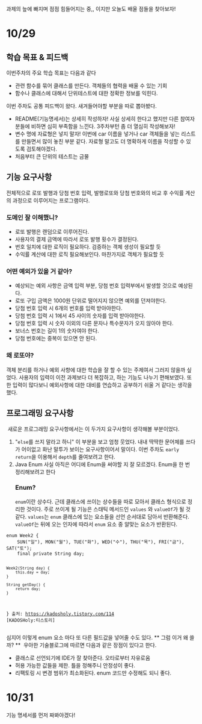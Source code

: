 <p>과제의 늪에 빠지며 점점 힘들어지는 중,, 이지만 오늘도 배울 점들을 찾아보자!</p>
<h1 id="1029">10/29</h1>
<h2 id="학습-목표--피드백">학습 목표 &amp; 피드백</h2>
<p>이번주차의 주요 학습 목표는 다음과 같다</p>
<ul>
<li>관련 함수를 묶어 클래스를 만든다. 객체들의 협력을 배울 수 있는 기회</li>
<li>함수나 클래스에 대해서 단위테스트에 대한 정확한 정보를 익힌다.</li>
</ul>
<p>이번 주차도 공통 피드백이 왔다. 새겨들어야할 부분을 따로 뽑아봤다.</p>
<ul>
<li>README(기능명세서)는 상세히 작성하자!
사실 상세히 한다고 했지만 다른 참여자 분들에 비하면 심히  부족함을 느낀다. 3주차부턴 좀 더 열심히 작성해보자!</li>
<li>변수 명에 자료형은 넣지 말자!
이번에 car 이름을 넣거나 car 객체들을 넣는 리스트를 만들면서 많이 놓친 부분 같다. 자료형 말고도 더 명확하게 이름을 작성할 수 있도록 검토해야겠다.</li>
<li>처음부터 큰 단위의 테스트는 금물</li>
</ul>
<h2 id="기능-요구사항">기능 요구사항</h2>
<p>전체적으로 로또 발행과 당첨 번호 입력, 발행로또와 당첨 번호와의 비교 후 수익률 계산의 과정으로 이루어지는 프로그램이다.</p>
<h3 id="도메인-잘-이해했니">도메인 잘 이해했니?</h3>
<ul>
<li>로또 발행은 랜덤으로 이루어진다.</li>
<li>사용자의 결제 금액에 따라서 로또 발행 횟수가 결정된다.</li>
<li>번호 일치에 대한 로직이 필요하다. 검증하는 객체 생성이 필요할 듯</li>
<li>수익률 계산에 대한 로직 필요해보인다. 마찬가지로 객체가 필요할 듯</li>
</ul>
<h3 id="어떤-예외가-있을-거-같아">어떤 예외가 있을 거 같아?</h3>
<ul>
<li>예상되는 예외 사항은 금액 입력 부분, 당첨 번호 입력부에서 발생할 것으로 예상된다.</li>
<li>로또 구입 금액은 1000원 단위로 떨어지지 않으면 예외를 던져야한다.</li>
<li>당첨 번호 입력 시 6개의 번호를 입력 받아야한다.</li>
<li>당첨 번호 입력 시 1에서 45 사이의 숫자를 입력 받아야한다.</li>
<li>당첨 번호 입력 시 숫자 이외의 다른 문자나 특수문자가 오지 않아야 한다.</li>
<li>보너스 번호는 길이 1의 숫자여야 한다.</li>
<li>당첨 번호에는 중복이 있으면 안 된다.</li>
</ul>
<h3 id="왜-로또야">왜 로또야?</h3>
<p>객체 분리를 하거나 예외 사항에 대한 학습을 잘 할 수 있는 주제여서 그러지 않을까 싶었다.
사용자의 입력이 이전 과제보다 더 복잡하고, 하는 기능도 나누기 편해보였다. 또한 입력이 많다보니 예외사항에 대한 대비를 연습하고 공부하기 쉬울 거 같다는 생각을 했다.</p>
<h2 id="프로그래밍-요구사항">프로그래밍 요구사항</h2>
<p><img alt="" src="https://velog.velcdn.com/images/9409velog/post/c2bfd37c-41d1-4929-b44e-617552ad3038/image.png" />
새로운 프로그래밍 요구사항에서는 이 두가지 요구사항이 생각해볼 부분이었다.</p>
<ol>
<li>&quot;<code>else</code>를 쓰지 말라고 하니&quot; 이 부분을 보고 엄청 웃었다. 내내 딱딱한 문어체를 쓰다가 어이없고 화난 말투가 보이는 요구사항이어서 말이다. 이번 주차도 <code>early return</code>을 이용해서 <code>depth</code>를 줄여보려고 한다.</li>
<li>Java Enum
사실 아직은 어디에 Enum을 써야할 지 잘 모르겠다. Enum을 한 번 정리해보려고 한다<h3 id="enum">Enum?</h3>
<code>enum</code>이란 상수다. 근데 클래스에 쓰이는 상수들을 따로 모아서 클래스 형식으로 정리한 것이다.
주로 쓰이게 될 기능은 스태틱 메서드인 <code>values</code> 와 <code>valueOf</code>가 될 것 같다. <code>values</code>는 <code>enum</code> 클래스에 있는 요소들을 선언 순서대로 담아서 반환해준다. <code>valueOf</code>는 뒤에 오는 인자에 따라서 <code>enum</code> 요소 중 알맞는 요소가 반환된다.</li>
</ol>
<pre><code class="language-java">enum Week2 {
    SUN(&quot;일&quot;), MON(&quot;월&quot;), TUE(&quot;화&quot;), WED(&quot;수&quot;), THU(&quot;목&quot;), FRI(&quot;금&quot;), SAT(&quot;토&quot;);
    final private String day;

    Week2(String day) {
        this.day = day;
    }

    String getDay() {
        return day;
    }

}
출처: https://kadosholy.tistory.com/114 [KADOSHoly:티스토리]</code></pre>

<p>심지어 이렇게 enum 요소 마다 또 다른 필드값을 넣어줄 수도 있다.
** 그럼 이거 왜 쓸까? **
<img alt="" src="https://velog.velcdn.com/images/9409velog/post/0c2b51bd-1d95-4bbc-8060-e692b1014971/image.png" />
우아한 기술블로그에 따르면 다음과 같은 장점이 있다고 한다.</p>
<ul>
<li>클래스로 선언되기에 IDE가 잘 찾아준다. 오타로부터 자유로움</li>
<li>허용 가능한 값들을 제한. 틀을 정해주니 안정성이 좋다.</li>
<li>리팩토링 시 변경 범위가 최소화된다. enum 코드만 수정해도 되니 좋다.</li>
</ul>
<h1 id="1031">10/31</h1>
<p>기능 명세서를 먼저 짜봐야겠다!</p>
